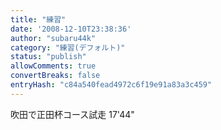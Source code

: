 ```yaml
---
title: "練習"
date: '2008-12-10T23:38:36'
author: "subaru44k"
category: "練習(デフォルト)"
status: "publish"
allowComments: true
convertBreaks: false
entryHash: "c84a540fead4972c6f19e91a83a3c459"
---
```

吹田で正田杯コース試走
17'44"
